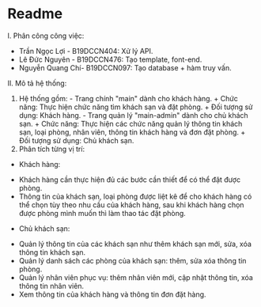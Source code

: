 # Readme
I. Phân công công việc:
  - Trần Ngọc Lợi - B19DCCN404: Xử lý API.
  - Lê Đức Nguyên - B19DCCN476: Tạo template, font-end.
  - Nguyễn Quang Chí- B19DCCN097: Tạo database + hàm truy vấn.


II. Mô tả hệ thống:
  1. Hệ thống gồm:
    - Trang chính "main" dành cho khách hàng.
    + Chức năng: Thực hiện chức năng tìm khách sạn và đặt phòng.
    + Đối tượng sử dụng: Khách hàng.
    - Trang quản lý "main-admin" dành cho chủ khách sạn.
    + Chức năng: Thực hiện các chức năng quản lý thông tin khách sạn, loại phòng, nhân viên, thông tin khách hàng và đơn đặt phòng.
    + Đối tượng sử dụng: Chủ khách sạn.
  2. Phân tích từng vị trí:
  - Khách hàng:
  + Khách hàng cần thực hiện đủ các bước cần thiết để có thể đặt được phòng.
  + Thông tin của khách sạn, loại phòng được liệt kê để cho khách hàng có thể chọn tùy theo nhu cầu của khách hàng, sau khi khách hàng chọn được phòng mình muốn thì làm thao tác đặt phòng.
  - Chủ khách sạn:
  + Quản lý thông tin của các khách sạn như thêm khách sạn mới, sửa, xóa thông tin khách sạn.
  + Quản lý danh sách các phòng của khách sạn: thêm, sửa xóa thông tin phòng.
  + Quản lý nhân viên phục vụ: thêm nhân viên mới, cập nhật thông tin, xóa thông tin nhân viên.
  + Xem thông tin của khách hàng và thông tin đơn đặt hàng.

